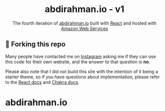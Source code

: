 <h1 align="center">
  abdirahman.io - v1
</h1>

<p align="center">
  The fourth iteration of <a href="abdirahman.io" target="_blank">abdirahman.io</a> built with <a href="https://reactjs.org/" target="_blank">React</a> and hosted with <a href="https://www.aws.amazon.com/" target="_blank">Amazon Web Services</a>
</p>


## 🚨 Forking this repo

Many people have contacted me on <a href="https://instagram.com/abdirahmancodes" target="_blank">Instagram</a> asking me if they can use this code for their own website, and the answer to that question is **no**.

Please also note that I did not build this site with the intention of it being a starter theme, so if you have questions about implementation, please refer to the [React docs](https://reactjs.org/) and [Chakra docs](https://chakra-ui.com/).

# abdirahman.io



